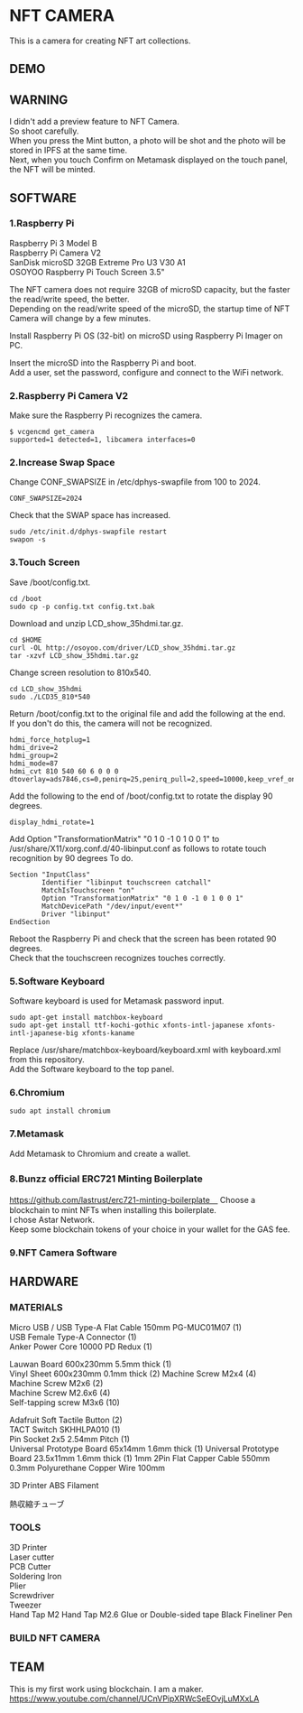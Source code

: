 # NFT CAMERA
This is a camera for creating NFT art collections.  

## DEMO

## WARNING
I didn't add a preview feature to NFT Camera.  
So shoot carefully.  
When you press the Mint button, a photo will be shot and the photo will be stored in IPFS at the same time.  
Next, when you touch Confirm on Metamask displayed on the touch panel, the NFT will be minted.  

## SOFTWARE
### 1.Raspberry Pi  
Raspberry Pi 3 Model B  
Raspberry Pi Camera V2  
SanDisk microSD 32GB Extreme Pro U3 V30 A1  
OSOYOO Raspberry Pi Touch Screen 3.5"  
 
The NFT camera does not require 32GB of microSD capacity, but the faster the read/write speed, the better.  
Depending on the read/write speed of the microSD, the startup time of NFT Camera will change by a few minutes.  

Install Raspberry Pi OS (32-bit) on microSD using Raspberry Pi Imager on PC. 
 
Insert the microSD into the Raspberry Pi and boot.  
Add a user, set the password, configure and connect to the WiFi network.  

### 2.Raspberry Pi Camera V2
Make sure the Raspberry Pi recognizes the camera.  
```shell-session
$ vcgencmd get_camera
supported=1 detected=1, libcamera interfaces=0

```
### 2.Increase Swap Space
Change CONF_SWAPSIZE in /etc/dphys-swapfile from 100 to 2024.  
```
CONF_SWAPSIZE=2024
```
Check that the SWAP space has increased.  
```
sudo /etc/init.d/dphys-swapfile restart
swapon -s
```
### 3.Touch Screen
Save /boot/config.txt.  

```
cd /boot
sudo cp -p config.txt config.txt.bak

```
Download and unzip LCD_show_35hdmi.tar.gz.    

```
cd $HOME
curl -OL http://osoyoo.com/driver/LCD_show_35hdmi.tar.gz
tar -xzvf LCD_show_35hdmi.tar.gz

```
Change screen resolution to 810x540.  

```
cd LCD_show_35hdmi
sudo ./LCD35_810*540

```
Return /boot/config.txt to the original file and add the following at the end.  
If you don't do this, the camera will not be recognized.  

```
hdmi_force_hotplug=1
hdmi_drive=2
hdmi_group=2
hdmi_mode=87
hdmi_cvt 810 540 60 6 0 0 0 
dtoverlay=ads7846,cs=0,penirq=25,penirq_pull=2,speed=10000,keep_vref_on=0,swapxy=0,pmax=255,xohms=150,xmin=199,xmax=3999,ymin=199,ymax=3999 

```
Add the following to the end of /boot/config.txt to rotate the display 90 degrees.  
```
display_hdmi_rotate=1

```
Add Option "TransformationMatrix" "0 1 0 -1 0 1 0 0 1" to /usr/share/X11/xorg.conf.d/40-libinput.conf as follows to rotate touch recognition by 90 degrees To do.  
```
Section "InputClass"
        Identifier "libinput touchscreen catchall"
        MatchIsTouchscreen "on"
        Option "TransformationMatrix" "0 1 0 -1 0 1 0 0 1"
        MatchDevicePath "/dev/input/event*"
        Driver "libinput"
EndSection

```
Reboot the Raspberry Pi and check that the screen has been rotated 90 degrees.  
Check that the touchscreen recognizes touches correctly.  
### 5.Software Keyboard
Software keyboard is used for Metamask password input.  
```
sudo apt-get install matchbox-keyboard
sudo apt-get install ttf-kochi-gothic xfonts-intl-japanese xfonts-intl-japanese-big xfonts-kaname

```
Replace /usr/share/matchbox-keyboard/keyboard.xml with keyboard.xml from this repository.  
Add the Software keyboard to the top panel.
### 6.Chromium
```
sudo apt install chromium
```
### 7.Metamask
Add Metamask to Chromium and create a wallet.  
### 8.Bunzz official ERC721 Minting Boilerplate　　
https://github.com/lastrust/erc721-minting-boilerplate　
Choose a blockchain to mint NFTs when installing this boilerplate.  
I chose Astar Network.  
Keep some blockchain tokens of your choice in your wallet for the GAS fee.
### 9.NFT Camera Software



## HARDWARE
### MATERIALS
Micro USB / USB Type-A Flat Cable 150mm PG-MUC01M07 (1)  
USB Female Type-A Connector (1)  
Anker Power Core 10000 PD Redux (1)  

Lauwan Board 600x230mm 5.5mm thick (1)  
Vinyl Sheet 600x230mm 0.1mm thick (2)
Machine Screw M2x4 (4)  
Machine Screw M2x6 (2)  
Machine Screw M2.6x6 (4)  
Self-tapping screw M3x6 (10)   

Adafruit Soft Tactile Button (2)  
TACT Switch SKHHLPA010 (1)  
Pin Socket 2x5 2.54mm Pitch (1)  
Universal Prototype Board 65x14mm 1.6mm thick  (1)
Universal Prototype Board 23.5x11mm 1.6mm thick  (1)
1mm 2Pin Flat Capper Cable 550mm  
0.3mm Polyurethane Copper Wire 100mm  

3D Printer ABS Filament  

熱収縮チューブ  

### TOOLS
3D Printer  
Laser cutter  
PCB Cutter  
Soldering Iron  
Plier  
Screwdriver  
Tweezer  
Hand Tap M2
Hand Tap M2.6
Glue or Double-sided tape
Black Fineliner Pen
### BUILD NFT CAMERA

## TEAM
This is my first work using blockchain.
I am a maker.
https://www.youtube.com/channel/UCnVPipXRWcSeEOvjLuMXxLA